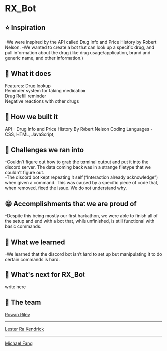 # RX_Bot

## :star: Inspiration

-We were inspired by the API called Drug Info and Price History by Robert Nelson.
-We wanted to create a bot that can look up a specific drug, and pull information about the drug (like drug usage/application, brand and generic name, and other information.)


## :dart: What it does

Features: 
Drug lookup<br>
Reminder system for taking medication<br>
Drug Refill reminder<br>
Negative reactions with other drugs


## :bricks: How we built it

API - Drug Info and Price History By Robert Nelson
Coding Languages - CSS, HTML, JavaScript, 



## :stop_sign: Challenges we ran into

-Couldn’t figure out how to grab the terminal output and put it into the discord server. The data coming back was in a strange filetype that we couldn't figure out.<br>
-The discord bot kept repeating it self (“Interaction already acknowledge”) when given a command. This was caused by a specific piece of code that, when removed, fixed the issue. We do not understand why.


## :grin: Accomplishments that we are proud of

-Despite this being mostly our first hackathon, we were able to finish all of the setup and end with a bot that, while unfinished, is still functional with basic commands.

## :open_book: What we learned

-We learned that the discord bot isn’t hard to set up but manipulating it to do certain commands is hard. 


## :rocket: What's next for RX_Bot

write here


## :brain: The team

<a href="https://github.com/TheFailedFoodie" target="_blank">Rowan Riley</a>
<hr>
<a href="https://github.com/leskendrick828" target="_blank">Lester Ra Kendrick</a>
<hr>
<a href="https://github.com/FlyinPandaa" target="_blank">Michael Fang</a>



